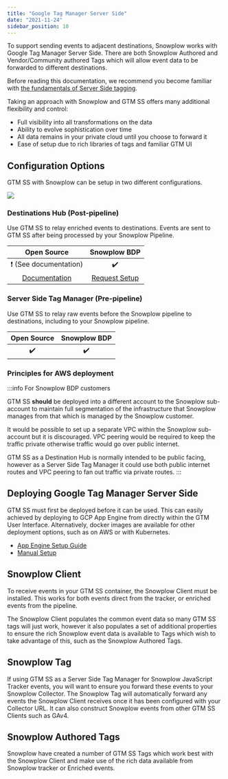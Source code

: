 ```yaml
---
title: "Google Tag Manager Server Side"
date: "2021-11-24"
sidebar_position: 10
---
```


To support sending events to adjacent destinations, Snowplow works with Google Tag Manager Server Side. There are both Snowplow Authored and Vendor/Community authored Tags which will allow event data to be forwarded to different destinations.

Before reading this documentation, we recommend you become familiar with [the fundamentals of Server Side tagging](https://developers.google.com/tag-platform/tag-manager/server-side/intro).

Taking an approach with Snowplow and GTM SS offers many additional flexibility and control:

- Full visibility into all transformations on the data
- Ability to evolve sophistication over time
- All data remains in your private cloud until you choose to forward it
- Ease of setup due to rich libraries of tags and familiar GTM UI

## Configuration Options

GTM SS with Snowplow can be setup in two different configurations.

![](images/gtmssoptions.png)

### Destinations Hub (Post-pipeline)

Use GTM SS to relay enriched events to destinations. Events are sent to GTM SS after being processed by your Snowplow Pipeline.

|                                                                          Open Source                                                                           |                                Snowplow BDP                                 |
|:--------------------------------------------------------------------------------------------------------------------------------------------------------------:|:---------------------------------------------------------------------------:|
|                                                                     ❗ (See documentation)                                                                      |                                     ✔️                                      |
| [Documentation](/docs/forwarding-events-to-destinations/forwarding-events/google-tag-manager-server-side/building-an-enriched-event-relay-for-gtm-ss/index.md) | [Request Setup](https://console.snowplowanalytics.com/destinations/catalog) |

### Server Side Tag Manager (Pre-pipeline)

Use GTM SS to relay raw events before the Snowplow pipeline to destinations, including to your Snowplow pipeline.

| Open Source | Snowplow BDP |
|:-----------:|:------------:|
|     ✔️      |      ✔️      |

### Principles for AWS deployment

:::info For Snowplow BDP customers

GTM SS **should** be deployed into a different account to the Snowplow sub-account to maintain full segmentation of the infrastructure that Snowplow manages from that which is managed by the Snowplow customer.  

It would be possible to set up a separate VPC within the Snowplow sub-account but it is discouraged. VPC peering would be required to keep the traffic private otherwise traffic would go over public internet.

GTM SS as a Destination Hub is normally intended to be public facing, however as a Server Side Tag Manager it could use both public internet routes and VPC peering to fan out traffic via private routes.
:::

## Deploying Google Tag Manager Server Side

GTM SS must first be deployed before it can be used. This can easily achieved by deploying to GCP App Engine from directly within the GTM User Interface. Alternatively, docker images are available for other deployment options, such as on AWS or with Kubernetes.

- [App Engine Setup Guide](https://developers.google.com/tag-platform/tag-manager/server-side/script-user-guide)
- [Manual Setup](https://developers.google.com/tag-platform/tag-manager/server-side/manual-setup-guide)

## Snowplow Client

To receive events in your GTM SS container, the Snowplow Client must be installed. This works for both events direct from the tracker, or enriched events from the pipeline.

The Snowplow Client populates the common event data so many GTM SS tags will just work, however it also populates a set of additional properties to ensure the rich Snowplow event data is available to Tags which wish to take advantage of this, such as the Snowplow Authored Tags.

## Snowplow Tag

If using GTM SS as a Server Side Tag Manager for Snowplow JavaScript Tracker events, you will want to ensure you forward these events to your Snowplow Collector. The Snowplow Tag will automatically forward any events the Snowplow Client receives once it has been configured with your Collector URL. It can also construct Snowplow events from other GTM SS Clients such as GAv4.

## Snowplow Authored Tags

Snowplow have created a number of GTM SS Tags which work best with the Snowplow Client and make use of the rich data available from Snowplow tracker or Enriched events.
